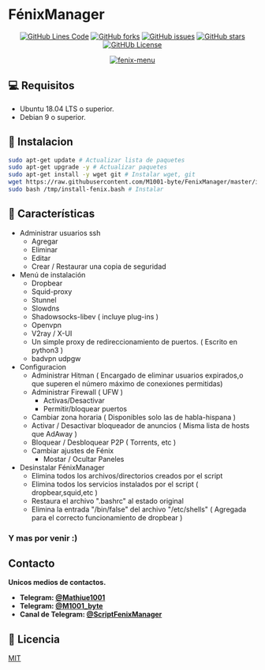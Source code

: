 
# FénixManager
<!-- noto-fonts-cjk fonts to view 〢-->
<div align="center">

  <a href="">![GitHub Lines Code](https://img.shields.io/tokei/lines/github/m1001-byte/fenixmanager?style=for-the-badge)</a>
  <a href="">![GitHub forks](https://img.shields.io/github/forks/M1001-byte/FenixManager?style=for-the-badge)</a>
  <a href="">![GitHub issues](https://img.shields.io/github/issues/M1001-byte/FenixManager?style=for-the-badge)</a>
  <a href="">![GitHub stars](https://img.shields.io/github/stars/M1001-byte/FenixManager?style=for-the-badge)</a>
  <a href="">![GitHUb License](https://img.shields.io/github/license/m1001-byte/fenixmanager?style=for-the-badge)</a>

  <a href="https://imgbb.com/"><img src="https://i.ibb.co/qBj4Pth/fenix-menu.png" alt="fenix-menu" border="0"></a>
</div>

## 💻 Requisitos
 * Ubuntu 18.04 LTS o superior.
 * Debian 9 o superior.

## 🚀 Instalacion

```bash
sudo apt-get update # Actualizar lista de paquetes
sudo apt-get upgrade -y # Actualizar paquetes
sudo apt-get install -y wget git # Instalar wget, git
wget https://raw.githubusercontent.com/M1001-byte/FenixManager/master/install.bash -O /tmp/install-fenix.bash # Descargar instalador
sudo bash /tmp/install-fenix.bash # Instalar
```
## 🧉 Características

* Administrar usuarios ssh
    * Agregar
    * Eliminar 
    * Editar
    * Crear / Restaurar una copia de seguridad
* Menú de instalación
    * Dropbear
    * Squid-proxy
    * Stunnel
    * Slowdns
    * Shadowsocks-libev ( incluye plug-ins )
    * Openvpn
    * V2ray / X-UI
    * Un simple proxy de redireccionamiento de puertos. ( Escrito en python3 )
    * badvpn udpgw
* Configuracion
    * Administrar Hitman ( Encargado de eliminar usuarios expirados,o que superen el número máximo de conexiones permitidas)
    * Administrar Firewall ( UFW )
        * Activas/Desactivar
        * Permitir/bloquear puertos
    * Cambiar zona horaria ( Disponibles solo las de habla-hispana )
    * Activar / Desactivar bloqueador de anuncios ( Misma lista de hosts que AdAway )
    * Bloquear / Desbloquear P2P ( Torrents, etc )
    * Cambiar ajustes de Fénix
        * Mostar / Ocultar Paneles
* Desinstalar FénixManager
    * Elimina todos los archivos/directorios creados por el script
    * Elimina todos los servicios instalados por el script ( dropbear,squid,etc )
    * Restaura el archivo ".bashrc" al estado original
    * Elimina la entrada "/bin/false" del archivo "/etc/shells" ( Agregada para el correcto funcionamiento de dropbear )

### **Y mas por venir :)**

## Contacto
**Unicos medios de contactos.**
  * **Telegram: [@Mathiue1001](https://t.me/Mathiue1001)**
  * **Telegram: [@M1001_byte](https://t.me/M1001_byte)**
  * **Canal de Telegram: [@ScriptFenixManager](https://t.me/ScriptFenixManager)**

## 📝 Licencia
[MIT](https://choosealicense.com/licenses/mit/)
